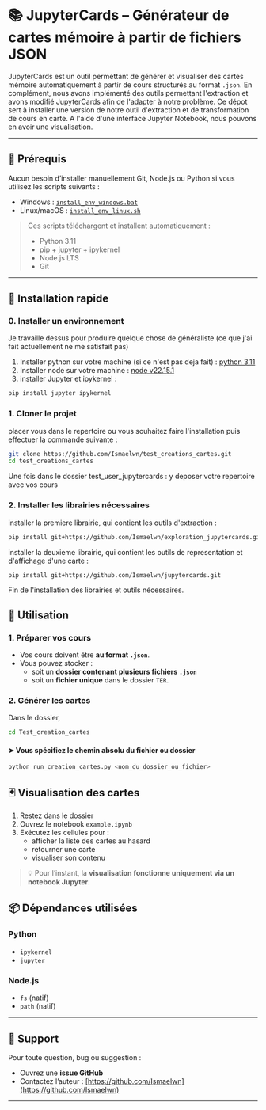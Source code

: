 
# 📚 JupyterCards – Générateur de cartes mémoire à partir de fichiers JSON

JupyterCards est un outil permettant de générer et visualiser des cartes mémoire automatiquement à partir de cours structurés au format `.json`. En complément, nous avons implémenté des outils permettant l'extraction et avons modifié JupyterCards afin de l'adapter à notre problème.
Ce dépot sert à installer une version de notre outil d'extraction et de transformation de cours en carte. A l'aide d'une interface Jupyter Notebook, nous pouvons en avoir une visualisation.

---

## 🧰 Prérequis

Aucun besoin d’installer manuellement Git, Node.js ou Python si vous utilisez les scripts suivants :

- Windows : [`install_env_windows.bat`](install_env_windows.bat)
- Linux/macOS : [`install_env_linux.sh`](install_env_linux.sh)

> Ces scripts téléchargent et installent automatiquement :
> - Python 3.11
> - pip + jupyter + ipykernel
> - Node.js LTS
> - Git

---

## 🚀 Installation rapide

### 0. Installer un environnement 


Je travaille dessus pour produire quelque chose de généraliste (ce que j'ai fait actuellement ne me satisfait pas)

1. Installer python sur votre machine (si ce n'est pas deja fait) : [python 3.11](https://www.python.org/downloads/release/python-3110/)
2. Installer node sur votre machine : [node v22.15.1](https://nodejs.org/fr/download)
3. installer Jupyter et ipykernel : 
```bash
pip install jupyter ipykernel
```

### 1. Cloner le projet
placer vous dans le repertoire ou vous souhaitez faire l'installation puis effectuer la commande suivante :

```bash
git clone https://github.com/Ismaelwn/test_creations_cartes.git
cd test_creations_cartes
```

Une fois dans le dossier test_user_jupytercards :
y deposer votre repertoire avec vos cours 

### 2. Installer les librairies nécessaires

installer la premiere librairie, qui contient les outils d'extraction :
```bash
pip install git+https://github.com/Ismaelwn/exploration_jupytercards.git
```
installer la deuxieme librairie, qui contient les outils de representation et d'affichage d'une carte :
```bash
pip install git+https://github.com/Ismaelwn/jupytercards.git
```

Fin de l'installation des librairies et outils nécessaires.

## 🧪 Utilisation

### 1. Préparer vos cours

- Vos cours doivent être **au format `.json`**.
- Vous pouvez stocker :
  - soit un **dossier contenant plusieurs fichiers `.json`**
  - soit un **fichier unique** dans le dossier `TER`.

### 2. Générer les cartes

Dans le dossier, 

```bash
cd Test_creation_cartes
```

#### ➤ Vous spécifiez le chemin absolu du fichier ou dossier

```bash
python run_creation_cartes.py <nom_du_dossier_ou_fichier>
```



## 🃏 Visualisation des cartes

1. Restez dans le dossier 
2. Ouvrez le notebook `example.ipynb`
3. Exécutez les cellules pour :
   - afficher la liste des cartes au hasard
   - retourner une carte
   - visualiser son contenu

> 💡 Pour l’instant, la **visualisation fonctionne uniquement via un notebook Jupyter**.


## 📦 Dépendances utilisées

### Python
- `ipykernel`
- `jupyter`

### Node.js
- `fs` (natif)
- `path` (natif)

---

## 🙋 Support

Pour toute question, bug ou suggestion :

- Ouvrez une **issue GitHub**
- Contactez l’auteur : [https://github.com/Ismaelwn](https://github.com/Ismaelwn)

---

